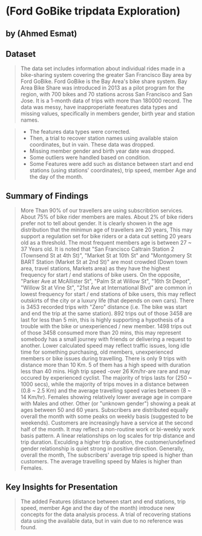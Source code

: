 # (Ford GoBike tripdata Exploration)
## by (Ahmed Esmat)


## Dataset

> The data set includes information about individual rides made in a bike-sharing system covering the greater San Francisco Bay area by Ford GoBike. Ford GoBike is the Bay Area's bike share system. Bay Area Bike Share was introduced in 2013 as a pilot program for the region, with 700 bikes and 70 stations across San Francisco and San Jose.
> It is a 1-month data of trips with more than 180000 record. The data was messy, have inapproperiate feeatures data types and missing values, specifically in members gender, birth year and station names.

> - The features data types were corrected.
> - Then, a trial to recover station names using available staion coordinates, but in vain. These data was dropped.
> - Missing member gender and birth year date was dropped.
> - Some outliers were handled based on condition.
> - Some Features were add such as distance between start and end stations (using stations' coordinates), trip speed, member Age and the day of the month.


## Summary of Findings

> More Than 90% of our travellers are using subscribtion services.
> About 75% of bike rider members are males.
> About 2% of bike riders prefer not to tell about gender.
> It is clearly showen in the age distribution that the minimun age of travellers are 20 years, This may support a regulation set for bike riders or a data cut setting 20 years old as a threshold.
> The most frequent members age is between 27 ~ 37 Years old.
> It is noted that "San Francisco Caltrain Station 2 (Townsend St at 4th St)", "Market St at 10th St" and "Montgomery St BART Station (Market St at 2nd St)" are most crowded (Down town area, travel stations, Markets area) as they have the highest frequency for start / end stations of bike users.
> On the opposite, "Parker Ave at McAllister St", "Palm St at Willow St", "16th St Depot", "Willow St at Vine St", "21st Ave at International Blvd" are common in lowest frequency for start / end stations of bike users, this may reflect outskirts of the city or a luxury life (that depends on own cars).
> There is 3453 recorded trips with "Zero" distance (i.e. The bike was start and end the trip at the same station).
> 892 trips out of those 3458 are last for less than 5 min, this is highly supporting a hypothesis of a trouble with the bike or unexperienced / new member.
> 1498 trips out of those 3458 consumed more than 20 mins, this may represent somebody has a small journey with friends or delivering a request to another.
> Lower calculated speed may reflect traffic issues, long idle time for something purchasing, old members, unexperienced members or bike issues during travelling.
> There is only 9 trips with distance more than 10 Km. 5 of them has a high speed with duration less than 40 mins.
> High trip speed -over 26 Km/hr-are rare and may occured by experienced cyclist.
> The majority of trips lasts for (250 ~ 1000 secs), while the majority of trips moves in a distance between (0.8 ~ 2.5 Km) and the average travelling speed varies between (8 ~ 14 Km/hr).
> Females showing relatively lower average age in compare with Males and other.
> Other (or "unknown gender") showing a peak at ages between 50 and 60 years.
> Subscribers are distributed equally overall the month with some peaks on weekly basis (suggested to be weekends).
> Customers are increasingly have a service at the second half of the month. It may reflect a non-routine work or bi-weekly work basis pattern.
> A linear relationships on log scales for trip distance and trip duration.
> Exculding a higher trip duration, the customer/undefined gender relationship is quiet strong in positive direction.
> Generally, overall the month, The subscribers' average trip speed is higher than customers.
> The average travelling speed by Males is higher than Females.


## Key Insights for Presentation

> The added Features (distance between start and end stations, trip speed, member Age and the day of the month) introduce new concepts for the data analysis process.
> A trial of recovering stations data using the available data, but in vain due to no reference was found.